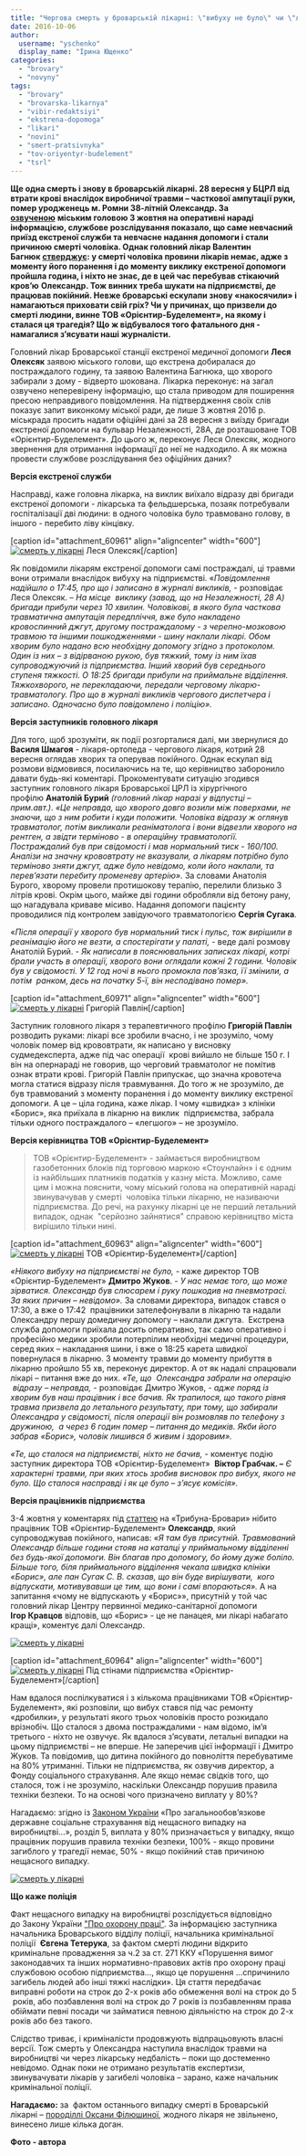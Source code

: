 ```yaml
---
title: "Чергова смерть у броварській лікарні: \"вибуху не було\" чи \"лікарі не винні\"?"
date: 2016-10-06
author: 
  username: "yschenko"
  display_name: "Ірина Ющенко"
categories: 
  - "brovary"
  - "novyny"
tags: 
  - "brovary"
  - "brovarska-likarnya"
  - "vibir-redaktsiyi"
  - "ekstrena-dopomoga"
  - "likari"
  - "novini"
  - "smert-pratsivnyka"
  - "tov-oriyentyr-budelement"
  - "tsrl"
---
```


**Ще одна смерть і знову в броварській лікарні. 28 вересня у БЦРЛ від втрати крові внаслідок виробничої травми – часткової ампутації руки, помер уродженець м. Ромни 38-літній Олександр. За [озвученою](https://mpz.brovary.org/u-brovarah-pomer-chergovyj-patsiyent-cherez-neyakisnu-ta-nevchasno-nadanu-medychnu-dopomogu/)** **міським головою 3 жовтня на оперативні нараді інформацією, службове розслідування показало, що саме невчасний приїзд екстреної служби та невчасне надання допомоги і стали причиною смерті чоловіка. Однак головний лікар Валентин Багнюк [стверджує](http://brovary.net.ua/golovni-novyny/bagnyuk-pro-chergovu-smert-v-btsrl-likarnyu-hochut-zrobyty-krajnoyu/): у смерті чоловіка провини лікарів немає, адже з моменту його поранення і до моменту виклику екстреної допомоги пройшла година, і ніхто не знає, де в цей час перебував стікаючий кров’ю** **Олександр. Тож винних треба шукати на підприємстві, де працював покійний. Невже броварські ескулапи знову «накосячили» і намагаються приховати свій гріх? Чи у причинах, що призвели до смерті людини, винне ТОВ «Орієнтир-Буделемент», на якому і сталася ця трагедія? Що ж відбувалося того фатального дня -  намагалися з’ясувати наші журналісти.**

Головний лікар Броварської станції екстреної медичної допомоги **Леся Олексяк** заявою міського голови, що екстрена добиралася до постраждалого годину, та заявою Валентина Багнюка, що хворого забирали з дому - відверто шокована. Лікарка переконує: на загал озвучено неперевірену інформацію, що стала приводом для поширення пресою неправдивого повідомлення. На підтвердження своїх слів показує запит виконкому міської ради, де лише 3 жовтня 2016 р. міськрада просить надати офіційні дані за 28 вересня з виїзду бригади екстреної допомоги на бульвар Незалежності, 28А, де розташоване ТОВ «Орієнтир-Буделемент». До цього ж, переконує Леся Олексяк, жодного звернення для отримання інформації до неї не надходило. А як можна провести службове розслідування без офіційних даних?

**Версія екстреної служби**

Насправді, каже головна лікарка, на виклик виїхало відразу дві бригади екстреної допомоги - лікарська та фельдшерська, позаяк потребували госпіталізації дві людини: в одного чоловіка було травмовано голову, в іншого - перебито ліву кінцівку.

\[caption id="attachment\_60961" align="aligncenter" width="600"\][![смерть у лікарні](https://mpz.brovary.org/wp-content/uploads/2016/10/4.jpg)](https://mpz.brovary.org/wp-content/uploads/2016/10/4.jpg) Леся Олексяк\[/caption\]

Як повідомили лікарям екстреної допомоги самі постраждалі, ці травми вони отримали внаслідок вибуху на підприємстві. «_Повідомлення надійшло о 17:45, про що і записано в журналі викликів,_ - розповідає Леся Олексяк. – _На місце  виклику (завод, що на Незалежності, 28 А) бригади прибули через 10 хвилин. Чоловікові, в якого була часткова травматична ампутація передпліччя, вже було накладено кровоспинний джгут, другому постраждалому - з черепно-мозковою травмою та іншими пошкодженнями - шину наклали лікарі. Обом хворим було надано всю необхідну допомогу згідно з протоколом. Один із них – з відірваною рукою, був тяжкий, тому із ним їхав супроводжуючий із підприємства. Інший хворий був середнього ступеня тяжкості. О 18:25 бригади прибули на приймальне відділення. Тяжкохворого, не перекладаючи, передали черговому лікарю-травматологу. Про що в журналі викликів чергового диспетчера і записано. Одночасно було повідомлено і поліцію»._

**Версія заступників головного лікаря**

Для того, щоб зрозуміти, як події розгорталися далі, ми звернулися до **Василя Шмагоя** - лікаря-ортопеда - чергового лікаря, котрий 28 вересня оглядав хворих та оперував покійного. Однак ескулап від розмови відмовився, посилаючись на те, що керівництво заборонило давати будь-які коментарі. Прокоментувати ситуацію згодився заступник головного лікаря Броварської ЦРЛ із хірургічного профілю **Анатолій Бурий** _(головний лікар наразі у відпустці – прим.авт.)_. _«Це неправда, що хворого довго возили між поверхами, не знаючи, що з ним робити і куди положити. Чоловіка відразу ж оглянув травматолог, потім викликали реаніматолога і вони відвезли хворого на рентген, а звідти терміново - в операційну травматології. Постраждалий був при свідомості і мав нормальний тиск - 160/100. Аналізи на значну крововтрату не вказували, а лікарям потрібно було терміново зняти джгут, адже було невідомо, коли його наклали, та перев’язати перебиту променеву артерію»._ За словами Анатолія Бурого, хворому провели протишокову терапію, перелили близько 3 літрів крові. Окрім цього, майже дві години обробляли від бетону рану, що нагадувала криваве місиво. Надання допомоги пацієнту проводилися під контролем завідуючого травматологією **Сергія Сугака**.

«_Після операції у хворого був нормальний тиск і пульс, тож вирішили в реанімацію його не везти, а спостерігати у палаті,_ \- веде далі розмову Анатолій Бурий. - _Як написали в пояснювальних записках лікарі, котрі брали участь в операції, хворого вони оглядали кожні 2 години. Чоловік був у свідомості. У 12 год ночі в нього промокла пов’язка, її змінили, а потім  ранком, десь на початку 5-ї, він несподівано помер»._

\[caption id="attachment\_60971" align="aligncenter" width="600"\][![смерть у лікарні](https://mpz.brovary.org/wp-content/uploads/2016/10/pavlin-1.jpg)](https://mpz.brovary.org/wp-content/uploads/2016/10/pavlin-1.jpg) Григорій Павлін\[/caption\]

Заступник головного лікаря з терапевтичного профілю **Григорій Павлін** розводить руками: лікарі все зробили вчасно, і не зрозуміло, чому чоловік помер від крововтрати, як написано у висновку судмедексперта, адже під час операції  крові вийшло не більше 150 г. І він на опернараді не говорив, що черговий травматолог не помітив ознак втрати крові. Григорій Павлін припускає, що значна кровотеча могла статися відразу після травмування. До того ж не зрозуміло, де був травмований з моменту поранення і до моменту виклику екстреної допомоги. А це – ціла година, каже лікар. І чому «швидка» з клініки «Борис», яка приїхала в лікарню на виклик  підприємства, забрала тільки одного постраждалого – «легшого» – не зрозуміло.

**Версія керівництва ТОВ «Орієнтир-Буделемент»**

> ТОВ «Орієнтир-Буделемент» - займається виробництвом газобетонних блоків під торговою маркою «Стоунлайн» і є одним із найбільших платників податків у казну міста. Можливо, саме цим і можна пояснити, чому міський голова на оперативній нараді звинувачував у смерті  чоловіка тільки лікарню, не називаючи підприємства. До речі, на рахунку лікарні це не перший летальний випадок, однак  "серйозно зайнятися" справою керівництво міста вирішило тільки нині.

\[caption id="attachment\_60963" align="aligncenter" width="600"\][![смерть у лікарні](https://mpz.brovary.org/wp-content/uploads/2016/10/6.jpg)](https://mpz.brovary.org/wp-content/uploads/2016/10/6.jpg) ТОВ «Орієнтир-Буделемент»\[/caption\]

_«Ніякого вибуху на підприємстві не було,_ - каже директор ТОВ «Орієнтир-Буделемент» **Дмитро Жуков**. - _У нас немає того, що може зірватися. Олександр був слюсарем і руку пошкодив на пневмотрасі._ _За яких причин – невідомо»._ За словами директора, випадок стався о 17:30, а вже о 17:42  працівники зателефонували в лікарню та надали Олександру першу домедичну допомогу – наклали джгута.  Екстрена служба допомоги приїхала досить оперативно, так само оперативно і професійно медики зробили потерпілим необхідні медичні процедури, серед яких – накладання шини, і вже о 18:25 карета швидкої повернулася в лікарню. З моменту травми до моменту прибуття в лікарню пройшло 55 хв, переконує директор. А от як надалі спрацювали лікарі – питання вже до них. _«Те, що  Олександра забрали на операцію  відразу – неправда,_ - розповідає Дмитро Жуков, - _адже поряд із хворим був наш працівник і все бачив. Як трапилося, що такого рівня травма призвела до летального результату, при тому, що забирали Олександра у свідомості, після операції він розмовляв по телефону з дружиною,  а через 6 годин помер – питання до медиків. Якби його забрав «Борис», чоловік лишився б живим і здоровим»._

_«Те, що сталося на підприємстві, ніхто не бачив,_ - коментує подію заступник директора ТОВ «Орієнтир-Буделемент»  **Віктор Грабчак. –** _Є характерні травми, при яких хтось зробив висновок про вибух, якого не було. Що сталося насправді і як це було – з’ясує комісія»._

**Версія працівників підприємства**

3-4 жовтня у коментарях під [статтею](http://brovary.net.ua/golovni-novyny/bagnyuk-pro-chergovu-smert-v-btsrl-likarnyu-hochut-zrobyty-krajnoyu/) на «Трибуна-Бровари» нібито працівник ТОВ «Орієнтир-Буделемент» **Олександр**, який супроводжував покійного, написав: _«Я там був присутній. Травмований Олександр більше години стояв на каталці у приймальному відділенні без будь-якої допомоги. Він благав про допомогу, бо йому дуже боліло. Більше того, біля приймального відділення чекала швидка клініки «Борис», але пан Сугак С. В. сказав, що він буде вирішувати,  кого відпускати, мотивувавши це тим, що вони і самі впораються»._ А на запитання «чому не відпускають у «Борис»», присутній у той час головний лікар Центру первинної медико-санітарної допомоги **Ігор Кравцов** відповів, що «Борис» - це не панацея, ми лікарі набагато кращі», коментує далі Олександр.

[![смерть у лікарні](https://mpz.brovary.org/wp-content/uploads/2016/10/Bez-imeni.png)](https://mpz.brovary.org/wp-content/uploads/2016/10/Bez-imeni.png)

\[caption id="attachment\_60964" align="aligncenter" width="600"\][![смерть у лікарні](https://mpz.brovary.org/wp-content/uploads/2016/10/7.jpg)](https://mpz.brovary.org/wp-content/uploads/2016/10/7.jpg) Під стінами підприємства «Орієнтир-Буделемент»\[/caption\]

Нам вдалося поспілкуватися і з кількома працівниками ТОВ «Орієнтир-Буделемент», які розповіли, що вибух стався під час ремонту «дробилки», у результаті якого трьох чоловіків просто розкидало врізнобіч. Що сталося з двома постраждалими - нам відомо, ім’я третього - ніхто не озвучує. Як вдалося з’ясувати, летальні випадки на цьому підприємстві – не вперше. Не заперечив цієї інформації і Дмитро Жуков. Та повідомив, що дитина покійного до повноліття перебуватиме на 80% утриманні. Тільки не підприємства, як озвучив директор, а Фонду соціального страхування. Але якщо немає свідків того, що сталося, тож і не зрозуміло, наскільки Олександр порушив правила техніки безпеки. То на основі чого призначено виплату у 80%?

Нагадаємо: згідно із [Законом України](http://zakon3.rada.gov.ua/laws/show/1105-14/page2) «Про загальнообов’язкове державне соціальне страхування від нещасного випадку на виробництві…», розділ 5, виплата у 80% призначається у випадку, якщо працівник порушив правила техніки безпеки, 100% - якщо провини загиблого у трагедії немає, 50% - якщо покійний став причиною нещасного випадку.

[![смерть у лікарні](https://mpz.brovary.org/wp-content/uploads/2016/10/1.jpg)](https://mpz.brovary.org/wp-content/uploads/2016/10/1.jpg)

**Що каже поліція**

Факт нещасного випадку на виробництві розслідується відповідно до Закону України ["Про охорону праці"](http://zakon5.rada.gov.ua/laws/show/2694-12). За інформацією заступника начальника Броварського відділу поліції, начальника кримінальної поліції  **Євгена Тетерука**, за фактом смерті людини відкрито кримінальне провадження за ч.2 за ст. 271 ККУ «Порушення вимог законодавчих та інших нормативно-правових актів про охорону праці службовою особою підприємства…, якщо це порушення …спричинило загибель людей або інші тяжкі наслідки». Ця стаття передбачає виправні роботи на строк до 2-х років або обмеження волі на строк до 5  років, або позбавлення волі на строк до 7 років із позбавленням права обіймати певні посади чи займатися певною діяльністю на строк до 2-х років або без такого.

Слідство триває, і криміналісти продовжують відпрацьовують власні версії. Тож смерть у Олександра наступила внаслідок травми на виробництві чи через лікарську недбалість – поки що достеменно невідомо. Однак поки не отримано результатів експертизи, звинувачувати лікарів у загибелі чоловіка – зарано, каже начальник кримінальної поліції.

**Нагадаємо:** за  фактом останнього випадку смерті в Броварській лікарні – [породіллі Оксани Філюшиної](https://mpz.brovary.org/smert-porodilli-brovarski-likari-splutaly-apendytsyt-iz-pankreatytom), жодного лікаря не звільнено, винесено лише кілька доган.

**Фото - автора**
